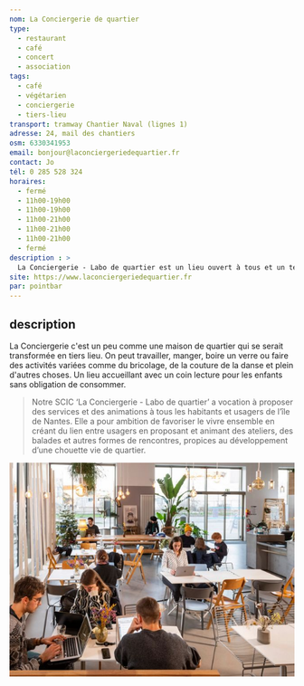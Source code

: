 ```yaml
---
nom: La Conciergerie de quartier
type:
  - restaurant
  - café
  - concert
  - association
tags:
  - café
  - végétarien
  - conciergerie
  - tiers-lieu
transport: tramway Chantier Naval (lignes 1)
adresse: 24, mail des chantiers
osm: 6330341953
email: bonjour@laconciergeriedequartier.fr
contact: Jo
tél: 0 285 528 324
horaires:
  - fermé
  - 11h00-19h00
  - 11h00-19h00
  - 11h00-21h00
  - 11h00-21h00
  - 11h00-21h00
  - fermé
description : >
  La Conciergerie - Labo de quartier est un lieu ouvert à tous et un terrain d'expérimentation des alternatives citoyenne. C'est aussi un resto-café-spectacle qui propose des animations et des activités.
site: https://www.laconciergeriedequartier.fr
par: pointbar
---
```


## description

La Conciergerie c'est un peu comme une maison de quartier qui se serait transformée en tiers lieu. On peut travailler, manger, boire un verre ou faire des activités variées comme du bricolage, de la couture de la danse et plein d'autres choses. Un lieu accueillant avec un coin lecture pour les enfants sans obligation de consommer.

> Notre SCIC ‘La Conciergerie - Labo de quartier’ a vocation à proposer des services et des animations à tous les habitants et usagers de l’île de Nantes. Elle a pour ambition de favoriser le vivre ensemble en créant du lien entre usagers en proposant et animant des ateliers, des balades et autres formes de rencontres, propices au développement d’une chouette vie de quartier.

![La conciergerie de quartier](./media/la-conciergerie-de-quartier.jpg)
